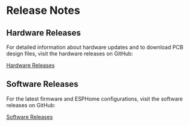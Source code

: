 # Release Notes

## Hardware Releases
For detailed information about hardware updates and to download PCB design files, visit the hardware releases on GitHub:

[Hardware Releases ](https://github.com/YDrip/ydrip-pcb/releases)

## Software Releases
For the latest firmware and ESPHome configurations, visit the software releases on GitHub:

[Software Releases](https://github.com/YDrip/ydrip-esphome/releases)

